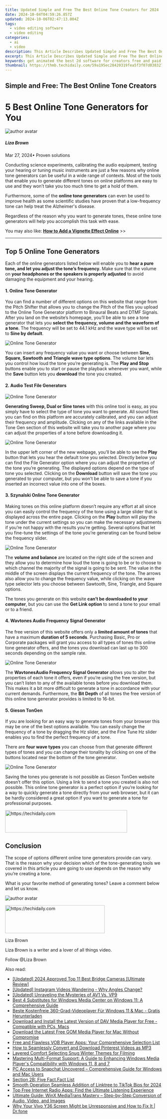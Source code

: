 ```yaml
---
title: Updated Simple and Free The Best Online Tone Creators for 2024
date: 2024-10-04T04:59:26.857Z
updated: 2024-10-06T02:47:13.004Z
tags: 
  - video editing software
  - video editing
categories: 
  - ai
  - video
description: This Article Describes Updated Simple and Free The Best Online Tone Creators for 2024
excerpt: This Article Describes Updated Simple and Free The Best Online Tone Creators for 2024
keywords: get animated the best 2d software for creators free and paid,simple and free the best online tone creators,free and easy the best online tone generator sites,5 best online tone generators free simple,ai animation best free online face generators to create fake faces,ai animation 5 best online tone generators free simple,simple and free the best online tone generators reviewed
thumbnail: https://thmb.techidaily.com/59a195ec28420319fea5f3f07d0383273230910a4a9660ef6c59333c64bce5cd.jpg
---
```


## Simple and Free: The Best Online Tone Creators

# 5 Best Online Tone Generators for You

![author avatar](https://lh5.googleusercontent.com/-AIMmjowaFs4/AAAAAAAAAAI/AAAAAAAAABc/Y5UmwDaI7HU/s250-c-k/photo.jpg)

##### Liza Brown

 Mar 27, 2024• Proven solutions

Conducting science experiments, calibrating the audio equipment, testing your hearing or tuning music instruments are just a few reasons why online tone generators can be useful in a wide range of contexts. Most of the tools that enable you to generate different tones on online platforms are easy to use and they won’t take you too much time to get a hold of them.

Furthermore, some of the **online tone generators** can even be used to improve health as some scientific studies have proven that a low-frequency tone can help treat the Alzheimer's disease.

Regardless of the reason why you want to generate tones, these online tone generators will help you accomplish this task with ease.

You may also like: [**How to Add a Vignette Effect Online**](https://tools.techidaily.com/wondershare/filmora/download/) \>>

---

## Top 5 Online Tone Generators

Each of the online generators listed below will enable you to **hear a pure tone, and let you adjust the tone’s frequency.** Make sure that the volume on **your headphones or the speakers is properly adjusted** to avoid damaging the equipment and your hearing.

#### 1. Online Tone Generator

You can find a number of different options on this website that range from the Pitch Shifter that allows you to change the Pitch of the files you upload to the Online Tone Generator platform to Binaural Beats and DTMF Signals. After you land on the website’s homepage, you’ll be able to see a tone generator that lets you **select the frequency, volume and the waveform of a tone**. The frequency will be set to 44.1 kHz and the wave type will be set to **Sine by default**.

![Online Tone Generator](https://images.wondershare.com/filmora/article-images/onlinetonegenerator-online-tone-generator.jpg)

You can insert any frequency value you want or choose between **Sine, Square, Sawtooth and Triangle wave type options**. The volume bar lets you control how loud the tone you’re generating is. The **Play and Stop** buttons enable you to start or pause the playback whenever you want, while the **Save** button lets you **download** the tone you created.

#### 2. Audio Test File Generators

![Online Tone Generator](https://images.wondershare.com/filmora/article-images/audiocheck-online-tone-genereatorso-options.jpg)

**Generating Sweep, Dual or Sine tones** with this online tool is easy, as you simply have to select the type of tone you want to generate. All sound files you can find on this platform are accurately calibrated, and you can adjust their frequency and amplitude. Clicking on any of the links available in the Tone Gen section of this website will take you to another page where you can adjust the properties of a tone before downloading it.

![Online Tone Generator](https://images.wondershare.com/filmora/article-images/audiocheck-online-tone-genereatorso-sinetone.jpg)

In the upper left corner of the new webpage, you’ll be able to see the **Play** button that lets you hear the default tone you selected. Directly below you can find the File Generator option where you can adjust the properties of the tone you’re generating. The displayed options depend on the type of tone you selected. Clicking on the **Download** button will save the tone you generated to your computer, but you won’t be able to save a tone if you inserted an incorrect value into one of the boxes.

#### 3. Szynalski Online Tone Generator

Making tones on this online platform doesn’t require any effort at all since you can easily control the frequency of the tone using a large slider that is displayed across the entire page. Clicking on the **Play** button will play the tone under the current settings so you can make the necessary adjustments if you’re not happy with the results you’re getting. Several options that let you fine-tune the settings of the tone you’re generating can be found below the frequency slider.

![Online Tone Generator](https://images.wondershare.com/filmora/article-images/szynalski-online-tone-generator.jpg)

The **volume and balance** are located on the right side of the screen and they allow you to determine how loud the tone is going to be or to choose to which channel the majority of the signal is going to be sent. The value in the middle of the screen displays the current frequency of the tone. The arrows also allow you to change the frequency value, while clicking on the wave type selector lets you choose between Sawtooth, Sine, Triangle, and Square options.

The tones you generate on this website **can’t be downloaded to your computer**, but you can use the **Get Link option** to send a tone to your email or to a friend.

#### 4. Wavtones Audio Frequency Signal Generator

The free version of this website offers only a **limited amount of tones** that have a maximum **duration of 5 seconds**. Purchasing Basic, Pro or Corporate packages will grant you access to all types of tones this online tone generator offers, and the tones you download can last up to 300 seconds depending on the sample rate.

![Online Tone Generator](https://images.wondershare.com/filmora/article-images/wavtones-online-tone-generator.jpg)

The **WavtonesAudio Frequency Signal Generator** allows you to alter the properties of each tone it offers, even if you’re using the free version, but you can’t listen to any of the available tones before you download them. This makes it a bit more difficult to generate a tone in accordance with your current demands. Furthermore, the **Bit Depth** of all tones the free version of this online tone generator provides is limited to 16-bit.

#### 5. Gieson TonGen

If you are looking for an easy way to generate tones from your browser this may be one of the best options available. You can easily change the frequency of a tone by dragging the Hz slider, and the Fine Tune Hz slider enables you to find the perfect frequency of a tone.

There are **four wave types** you can choose from that generate different types of tones and you can change their tonality by clicking on one of the buttons located near the bottom of the tone generator.

![Online Tone Generator](https://images.wondershare.com/filmora/article-images/gieson-tone-generator.jpg)

Saving the tones you generate is not possible as Gieson TonGen website doesn’t offer this option. Using a link to send a tone you created is also not possible. This online tone generator is a perfect option if you’re looking for a way to quickly generate a tone directly from your web browser, but it can be hardly considered a great option if you want to generate a tone for professional purposes.

<!-- affiliate ads begin -->
<a href="https://aligracehair.sjv.io/c/5597632/2135403/19272" target="_top" id="2135403">
  <img src="//a.impactradius-go.com/display-ad/19272-2135403" border="0" alt="https://techidaily.com" width="392" height="72"/>
</a>
<img height="0" width="0" src="https://aligracehair.sjv.io/i/5597632/2135403/19272" style="position:absolute;visibility:hidden;" border="0" />
<!-- affiliate ads end -->

## Conclusion

The scope of options different online tone generators provide can vary. That is the reason why your decision which of the tone-generating tools we covered in this article you are going to use depends on the reason why you’re creating a tone.

What is your favorite method of generating tones? Leave a comment below and let us know.

![author avatar](https://lh5.googleusercontent.com/-AIMmjowaFs4/AAAAAAAAAAI/AAAAAAAAABc/Y5UmwDaI7HU/s250-c-k/photo.jpg)

<!-- affiliate ads begin -->
<a href="https://wigfever.sjv.io/c/5597632/2014850/22899" target="_top" id="2014850">
  <img src="//a.impactradius-go.com/display-ad/22899-2014850" border="0" alt="https://techidaily.com" width="320" height="90"/>
</a>
<img height="0" width="0" src="https://wigfever.sjv.io/i/5597632/2014850/22899" style="position:absolute;visibility:hidden;" border="0" />
<!-- affiliate ads end -->

Liza Brown

Liza Brown is a writer and a lover of all things video.

Follow @Liza Brown

<ins class="adsbygoogle"
      style="display:block"
      data-ad-client="ca-pub-7571918770474297"
      data-ad-slot="8358498916"
      data-ad-format="auto"
      data-full-width-responsive="true"></ins>

<span class="atpl-alsoreadstyle">Also read:</span>
<div><ul>
<li><a href="https://fox-friendly.techidaily.com/updated-2024-approved-top-11-best-bridge-cameras-ultimate-review/"><u>[Updated] 2024 Approved Top 11 Best Bridge Cameras [Ultimate Review]</u></a></li>
<li><a href="https://extra-guidance.techidaily.com/updated-instagram-videos-wandering-why-angles-change/"><u>[Updated] Instagram Videos Wandering - Why Angles Change?</u></a></li>
<li><a href="https://some-skills.techidaily.com/updated-unraveling-the-mysteries-of-av1-vs-vp9/"><u>[Updated] Unraveling the Mysteries of AV1 Vs. VP9</u></a></li>
<li><a href="https://video-ai-editor.techidaily.com/best-4-substitutes-for-windows-media-center-on-windows-11-a-comprehensive-guide/"><u>Best 4 Substitutes for Windows Media Center on Windows 11: A Comprehensive Guide</u></a></li>
<li><a href="https://video-ai-editor.techidaily.com/beste-kostenfreie-360-grad-videoplayer-fur-windows-11-and-mac-gratis-herunterladen/"><u>Beste Kostenfreie 360-Grad-Videoplayer Für Windows 11 & Mac - Gratis Herunterladen</u></a></li>
<li><a href="https://video-ai-editor.techidaily.com/download-and-install-the-latest-version-of-dav-media-player-for-free-compatible-with-pcs-macs/"><u>Download and Install the Latest Version of DAV Media Player for Free - Compatible with PCs, Macs</u></a></li>
<li><a href="https://video-ai-editor.techidaily.com/download-the-latest-free-gom-media-player-for-mac-without-compromise/"><u>Download the Latest Free GOM Media Player for Mac Without Compromise</u></a></li>
<li><a href="https://video-ai-editor.techidaily.com/free-and-flawless-vob-player-apps-your-comprehensive-selection-list/"><u>Free and Flawless VOB Player Apps: Your Comprehensive Selection List</u></a></li>
<li><a href="https://extra-hints.techidaily.com/how-to-seamlessly-convert-and-download-pinterest-videos-as-mp3/"><u>How to Seamlessly Convert and Download Pinterest Videos as MP3</u></a></li>
<li><a href="https://youtube-tips.techidaily.com/ed-comfort-selecting-snug-winter-themes-for-filming/"><u>Layered Comfort Selecting Snug Winter Themes for Filming</u></a></li>
<li><a href="https://video-ai-editor.techidaily.com/mastering-multi-format-support-a-guide-to-enhancing-windows-media-players-compatibility-with-windows-11-8-and-7/"><u>Mastering Multi-Format Support: A Guide to Enhancing Windows Media Player's Compatibility with Windows 11, 8 and 7</u></a></li>
<li><a href="https://technical-tips.techidaily.com/pc-access-to-snapchat-uncovered-comprehensive-guide-for-windows-and-mac-users/"><u>PC Access to Snapchat Uncovered – Comprehensive Guide for Windows and Mac Users</u></a></li>
<li><a href="https://video-ai-editor.techidaily.com/section-2b-five-factfact-list/"><u>Section 2B: Five Fact.Fact List</u></a></li>
<li><a href="https://fox-info.techidaily.com/smooth-operation-seamless-addition-of-linktree-to-tiktok-bios-for-2024/"><u>Smooth Operation Seamless Addition of Linktree to TikTok Bios for 2024</u></a></li>
<li><a href="https://video-ai-editor.techidaily.com/top-free-internet-radio-apps-find-the-ultimate-listening-experience/"><u>Top Free Internet Radio Apps: Find the Ultimate Listening Experience</u></a></li>
<li><a href="https://some-approaches.techidaily.com/ultimate-guide-winx-mediatrans-mastery-step-by-step-conversion-of-audio-video-and-images/"><u>Ultimate Guide: WinX MediaTrans Mastery – Step-by-Step Conversion of Audio, Video, and Images</u></a></li>
<li><a href="https://howto.techidaily.com/why-your-vivo-y36-screen-might-be-unresponsive-and-how-to-fix-it-drfone-by-drfone-fix-android-problems-fix-android-problems/"><u>Why Your Vivo Y36 Screen Might be Unresponsive and How to Fix It | Dr.fone</u></a></li>
</ul></div>

